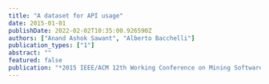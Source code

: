 ```yaml
---
title: "A dataset for API usage"
date: 2015-01-01
publishDate: 2022-02-02T10:35:00.926590Z
authors: ["Anand Ashok Sawant", "Alberto Bacchelli"]
publication_types: ["1"]
abstract: ""
featured: false
publication: "*2015 IEEE/ACM 12th Working Conference on Mining Software Repositories*"
---
```


